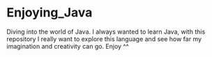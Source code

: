 # Enjoying_Java
Diving into the world of Java. I always wanted to learn Java, with this repository I really want to explore this language and see how far my imagination and creativity can go. Enjoy ^^
